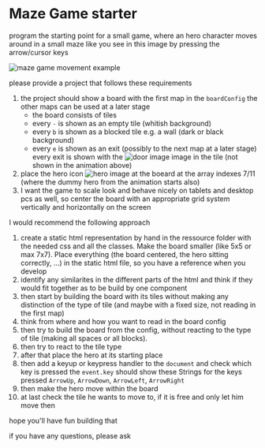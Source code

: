 # Maze Game starter

program the starting point for a small game, where an hero character moves around in a small maze like you see in this image by pressing the arrow/cursor keys

![maze game movement example](./images/maze-animated.gif)

please provide a project that follows these requirements

1. the project should show a board with the first map in the `boardConfig` the other maps can be used at a later stage
    - the board consists of tiles
    - every `-` is shown as an empty tile (whitish background)
    - every `b` is shown as a blocked tile e.g. a wall (dark or black background)
    - every `e` is shown as an exit (possibly to the next map at a later stage) every exit is shown with the ![door image](./images/door.png) image in the tile (not shown in the animation above)
1. place the hero icon ![hero image](./images/hero.png) at the boeard at the array indexes 7/11 (where the dummy hero from the animation starts also)
1. I want the game to scale look and behave nicely on tablets and desktop pcs as well, so center the board with an appropriate grid system vertically and horizontally on the screen

I would recommend the following approach

1. create a static html representation by hand in the ressource folder with the needed css and all the classes. Make the board smaller (like 5x5 or max 7x7). Place everything (the board centered, the hero sitting correctly, ...) in the static html file, so you have a reference when you develop
1. identify any similarites in the different parts of the html and think if they would fit together as to be build by one component
1. then start by building the board with its tiles without making any distinction of the type of tile (and maybe with a fixed size, not reading in the first map)
1. think from where and how you want to read in the board config
1. then try to build the board from the config, without reacting to the type of tile (making all spaces or all blocks).
1. then try to react to the tile type
1. after that place the hero at its starting place
1. then add a keyup or keypress handler to the `document` and check which key is pressed the `event.key` should show these Strings for the keys pressed `ArrowUp`, `ArrowDown`, `ArrowLeft`, `ArrowRight`
1. then make the hero move within the board
1. at last check the tile he wants to move to, if it is free and only let him move then

hope you'll have fun building that

if you have any questions, please ask